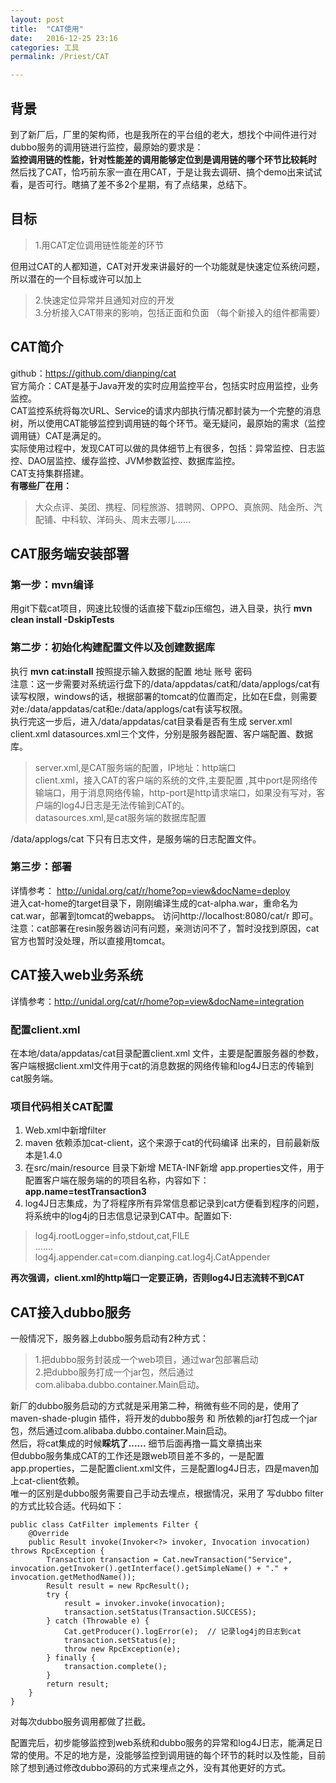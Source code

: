 ```yaml
---
layout: post  
title:  "CAT使用"  
date:   2016-12-25 23:16  
categories: 工具  
permalink: /Priest/CAT

---
```





## 背景
到了新厂后，厂里的架构师，也是我所在的平台组的老大，想找个中间件进行对dubbo服务的调用链进行监控，最原始的要求是：  
**监控调用链的性能，针对性能差的调用能够定位到是调用链的哪个环节比较耗时**   
然后找了CAT，恰巧前东家一直在用CAT，于是让我去调研、搞个demo出来试试看，是否可行。瞎搞了差不多2个星期，有了点结果，总结下。  
## 目标
> 1.用CAT定位调用链性能差的环节   

但用过CAT的人都知道，CAT对开发来讲最好的一个功能就是快速定位系统问题，所以潜在的一个目标或许可以加上

> 2.快速定位异常并且通知对应的开发  
> 3.分析接入CAT带来的影响，包括正面和负面 （每个新接入的组件都需要）  

## CAT简介
github：https://github.com/dianping/cat  
官方简介：CAT是基于Java开发的实时应用监控平台，包括实时应用监控，业务监控。  
CAT监控系统将每次URL、Service的请求内部执行情况都封装为一个完整的消息树，所以使用CAT能够监控到调用链的每个环节。毫无疑问，最原始的需求（监控调用链）CAT是满足的。  
实际使用过程中，发现CAT可以做的具体细节上有很多，包括：异常监控、日志监控、DAO层监控、缓存监控、JVM参数监控、数据库监控。   
CAT支持集群搭建。   
**有哪些厂在用：**   

> 大众点评、美团、携程、同程旅游、猎聘网、OPPO、真旅网、陆金所、汽配铺、中科软、洋码头、周末去哪儿......  

## CAT服务端安装部署   

### 第一步：mvn编译  
用git下载cat项目，网速比较慢的话直接下载zip压缩包，进入目录，执行 **mvn clean install -DskipTests**   

### 第二步：初始化构建配置文件以及创建数据库    
执行 **mvn cat:install** 按照提示输入数据的配置 地址 账号 密码  
注意：这一步需要对系统运行盘下的/data/appdatas/cat和/data/applogs/cat有读写权限，windows的话，根据部署的tomcat的位置而定，比如在E盘，则需要对e:/data/appdatas/cat和e:/data/applogs/cat有读写权限。  
执行完这一步后，进入/data/appdatas/cat目录看是否有生成 server.xml client.xml  datasources.xml三个文件，分别是服务器配置、客户端配置、数据库。  

> server.xml,是CAT服务端的配置，<remote-servers>IP地址：http端口</remote-servers>  
> client.xml，接入CAT的客户端的系统的文件,主要配置 <server ip="XXXX" port="YY" http-port="ZZ" /> ,其中port是网络传输端口，用于消息网络传输，http-port是http请求端口，如果没有写对，客户端的log4J日志是无法传输到CAT的。  
> datasources.xml,是cat服务端的数据库配置   

/data/applogs/cat 下只有日志文件，是服务端的日志配置文件。  

### 第三步：部署  
详情参考： http://unidal.org/cat/r/home?op=view&docName=deploy  
进入cat-home的target目录下，刚刚编译生成的cat-alpha.war，重命名为cat.war，部署到tomcat的webapps。 访问http://localhost:8080/cat/r 即可。  
注意：cat部署在resin服务器访问有问题，亲测访问不了，暂时没找到原因，cat官方也暂时没处理，所以直接用tomcat。  
## CAT接入web业务系统
详情参考：http://unidal.org/cat/r/home?op=view&docName=integration  

### 配置client.xml
在本地/data/appdatas/cat目录配置client.xml 文件，主要是配置服务器的参数<server ip="XXXX" port="YY" http-port="ZZ" />，客户端根据client.xml文件用于cat的消息数据的网络传输和log4J日志的传输到cat服务端。  
### 项目代码相关CAT配置
1. Web.xml中新增filter  
2. maven 依赖添加cat-client，这个来源于cat的代码编译 出来的，目前最新版本是1.4.0
3. 在src/main/resource 目录下新增 META-INF新增 app.properties文件，用于配置客户端在服务端的的项目名称，内容如下：**app.name=testTransaction3**  
4. log4J日志集成，为了将程序所有异常信息都记录到cat方便看到程序的问题，将系统中的log4j的日志信息记录到CAT中。配置如下:   
> log4j.rootLogger=info,stdout,cat,FILE    
> .......  
> log4j.appender.cat=com.dianping.cat.log4j.CatAppender   

**再次强调，client.xml的http端口一定要正确，否则log4J日志流转不到CAT**

## CAT接入dubbo服务  
一般情况下，服务器上dubbo服务启动有2种方式：
> 1.把dubbo服务封装成一个web项目，通过war包部署启动  
> 2.把dubbo服务打成一个jar包，然后通过com.alibaba.dubbo.container.Main启动。  

新厂的dubbo服务启动的方式就是采用第二种，稍微有些不同的是，使用了maven-shade-plugin 插件，将开发的dubbo服务 和 所依赖的jar打包成一个jar包，然后通过com.alibaba.dubbo.container.Main启动。  
然后，将cat集成的时候**睬坑了......** 细节后面再撸一篇文章搞出来  
但dubbo服务集成CAT的工作还是跟web项目差不多的，一是配置app.properties，二是配置client.xml文件，三是配置log4J日志，四是maven加上cat-client依赖。  
唯一的区别是dubbo服务需要自己手动去埋点，根据情况，采用了 写dubbo filter的方式比较合适。代码如下：  

```
public class CatFilter implements Filter {
    @Override
    public Result invoke(Invoker<?> invoker, Invocation invocation) throws RpcException {
        Transaction transaction = Cat.newTransaction("Service", invocation.getInvoker().getInterface().getSimpleName() + "." + invocation.getMethodName());
        Result result = new RpcResult();
        try {
            result = invoker.invoke(invocation);
            transaction.setStatus(Transaction.SUCCESS);
        } catch (Throwable e) {
            Cat.getProducer().logError(e);  // 记录log4j的日志到cat
            transaction.setStatus(e);
            throw new RpcException(e);
        } finally {
            transaction.complete();
        }
        return result;
    }
}
```
对每次dubbo服务调用都做了拦截。  

配置完后，初步能够监控到web系统和dubbo服务的异常和log4J日志，能满足日常的使用。不足的地方是，没能够监控到调用链的每个环节的耗时以及性能，目前除了想到通过修改dubbo源码的方式来埋点之外，没有其他更好的方式。  
